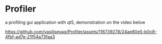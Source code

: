 # Profiler
a profiling gui application with qt5,
demonstration on the video below

https://github.com/vasilisevag/Profiler/assets/116739278/24ae80e5-b0c8-4fbf-ad7e-21f54a73faa3

